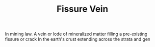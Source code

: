 ---
title: Fissure Vein
letter: F
permalink: "/definitions/bld-fissure-vein.html"
body: In mining law. A vein or lode of mineralized matter filling a pre-existing fissure
  or crack In the earth's crust extending across the strata and gen
published_at: '2018-07-07'
source: Black's Law Dictionary 2nd Ed (1910)
layout: post
---